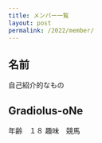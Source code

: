 ```yaml
---
title: メンバー一覧
layout: post
permalink: /2022/member/
---
```

## 名前
自己紹介的なもの

## Gradiolus-oNe
年齢　１８
趣味　競馬
